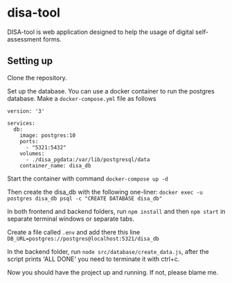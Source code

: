 # disa-tool

DISA-tool is web application designed to help the usage of digital self-assessment forms.

## Setting up
Clone the repository.

Set up the database. You can use a docker container to run the postgres database.
Make a `docker-compose.yml` file as follows
```
version: '3'

services:
  db:
    image: postgres:10
    ports:
      - "5321:5432"
    volumes:
      - ./disa_pgdata:/var/lib/postgresql/data
    container_name: disa_db
```
Start the container with command `docker-compose up -d`

Then create the disa_db with the following one-liner:
`docker exec -u postgres disa_db psql -c "CREATE DATABASE disa_db"`

In both frontend and backend folders, run `npm install` and then `npm start` in separate terminal windows or separate tabs.

Create a file called `.env` and add there this line `DB_URL=postgres://postgres@localhost:5321/disa_db`

In the backend folder, run `node src/database/create_data.js`, after the script prints 'ALL DONE' you need to terminate it with ctrl+c.

Now you should have the project up and running. If not, please blame me.
